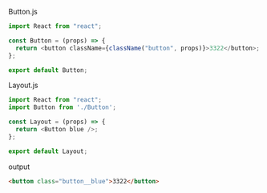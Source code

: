 Button.js
```javascript
import React from "react";

const Button = (props) => {
  return <button className={className("button", props)}>3322</button>;
};

export default Button;
```

Layout.js
```javascript
import React from "react";
import Button from './Button';

const Layout = (props) => {
  return <Button blue />;
};

export default Layout;
```

output
```html
<buttom class="button__blue">3322</button>
```
